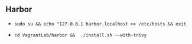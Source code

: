 ## Harbor


- `sudo su && echo "127.0.0.1 harbor.localhost >> /etc/hosts && exit`

- `cd VagrantLab/harbor &&  ./install.sh --with-trivy`


